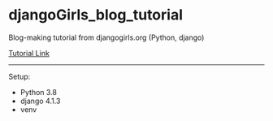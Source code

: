 # djangoGirls_blog_tutorial

Blog-making tutorial from djangogirls.org (Python, django) 

[Tutorial Link](https://tutorial.djangogirls.org/en/)

---

Setup:
- Python 3.8
- django 4.1.3
- venv

